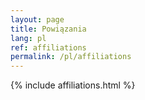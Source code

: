 ```yaml
---
layout: page
title: Powiązania
lang: pl
ref: affiliations
permalink: /pl/affiliations
---
```


{% include affiliations.html %}
